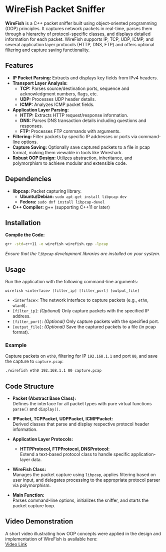 # WireFish Packet Sniffer

**WireFish** is a C++ packet sniffer built using object-oriented programming (OOP) principles. It captures network packets in real-time, parses them through a hierarchy of protocol-specific classes, and displays detailed information for each packet. WireFish supports IP, TCP, UDP, ICMP, and several application layer protocols (HTTP, DNS, FTP) and offers optional filtering and capture saving functionality.

## Features

- **IP Packet Parsing:** Extracts and displays key fields from IPv4 headers.
- **Transport Layer Analysis:**
  - **TCP:** Parses source/destination ports, sequence and acknowledgment numbers, flags, etc.
  - **UDP:** Processes UDP header details.
  - **ICMP:** Analyzes ICMP packet fields.
- **Application Layer Parsing:**
  - **HTTP:** Extracts HTTP request/response information.
  - **DNS:** Parses DNS transaction details including questions and responses.
  - **FTP:** Processes FTP commands with arguments.
- **Filtering:** Filter packets by specific IP addresses or ports via command-line options.
- **Capture Saving:** Optionally save captured packets to a file in pcap format, making them viewable in tools like Wireshark.
- **Robust OOP Design:** Utilizes abstraction, inheritance, and polymorphism to achieve modular and extensible code.

## Dependencies

- **libpcap:** Packet capturing library.  
  - **Ubuntu/Debian:** `sudo apt-get install libpcap-dev`
  - **Fedora:** `sudo dnf install libpcap-devel`
- **C++ Compiler:** g++ (supporting C++11 or later)

## Installation



 **Compile the Code:**

   ```bash
   g++ -std=c++11 -o wirefish wirefish.cpp -lpcap
   ```

   *Ensure that the `libpcap` development libraries are installed on your system.*

## Usage

Run the application with the following command-line arguments:

```
wirefish <interface> [filter_ip] [filter_port] [output_file]
```

- `<interface>`: The network interface to capture packets (e.g., `eth0`, `wlan0`).
- `[filter_ip]`: *(Optional)* Only capture packets with the specified IP address.
- `[filter_port]`: *(Optional)* Only capture packets with the specified port.
- `[output_file]`: *(Optional)* Save the captured packets to a file (in pcap format).

### Example

Capture packets on `eth0`, filtering for IP `192.168.1.1` and port `80`, and save the capture to `capture.pcap`:

```bash
./wirefish eth0 192.168.1.1 80 capture.pcap
```

## Code Structure

- **Packet (Abstract Base Class):**  
  Defines the interface for all packet types with pure virtual functions `parse()` and `display()`.

- **IPPacket, TCPPacket, UDPPacket, ICMPPacket:**  
  Derived classes that parse and display respective protocol header information.

- **Application Layer Protocols:**  
  - **HTTPProtocol, FTPProtocol, DNSProtocol:**  
    Extend a text-based protocol class to handle specific application-layer data.
  
- **WireFish Class:**  
  Manages the packet capture using `libpcap`, applies filtering based on user input, and delegates processing to the appropriate protocol parser via polymorphism.

- **Main Function:**  
  Parses command-line options, initializes the sniffer, and starts the packet capture loop.


## Video Demonstration

A short video illustrating how OOP concepts were applied in the design and implementation of WireFish is available here:  
[Video Link](https://drive.google.com/file/d/19PuaLlelT7dzRSxXigyL5FuwQWerZL-_/view?usp=sharing)


